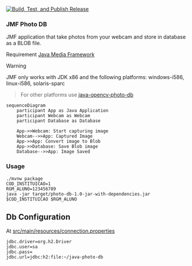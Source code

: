 [![Build, Test, and Publish Release](https://github.com/humbertodias/jmf-photo-db/actions/workflows/release.yml/badge.svg)](https://github.com/humbertodias/jmf-photo-db/actions/workflows/release.yml)

### JMF Photo DB

JMF application that take photos from your webcam and store in database as a BLOB file.

Requirement
[Java Media Framework](https://www.oracle.com/java/technologies/javase/java-media-framework.html)

> [!WARNING]  
> JMF only works with JDK x86 and the following platforms: windows-i586, linux-i586, solaris-sparc

> For other platforms use [java-opencv-photo-db](https://github.com/humbertodias/java-opencv-photo-db)


```mermaid
sequenceDiagram
    participant App as Java Application
    participant Webcam as Webcam
    participant Database as Database

    App->>Webcam: Start capturing image
    Webcam-->>App: Captured Image
    App->>App: Convert image to Blob
    App->>Database: Save Blob image
    Database-->>App: Image Saved
```

### Usage

```shell
./mvnw package
COD_INSTITUICAO=1
RGM_ALUNO=123456789
java -jar target/photo-db-1.0-jar-with-dependencies.jar $COD_INSTITUICAO $RGM_ALUNO
```

## Db Configuration
At [src/main/resources/connection.properties](src/main/resources/connection.properties)
```
jdbc.driver=org.h2.Driver
jdbc.user=sa
jdbc.pass=
jdbc.url=jdbc:h2:file:~/java-photo-db
```
